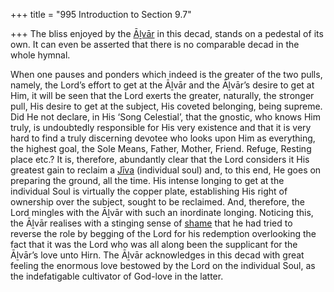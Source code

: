 +++
title = "995 Introduction to Section 9.7"

+++
The bliss enjoyed by the [Āḻvār](/definition/aḻvar#vaishnavism "show Āḻvār definitions") in this decad, stands on a pedestal of its own. It can even be asserted that there is no comparable decad in the whole hymnal.

When one pauses and ponders which indeed is the greater of the two pulls, namely, the Lord’s effort to get at the Āḻvār and the Āḻvār’s desire to get at Him, it will be seen that the Lord exerts the greater, naturally, the stronger pull, His desire to get at the subject, His coveted belonging, being supreme. Did He not declare, in His ‘Song Celestial’, that the gnostic, who knows Him truly, is undoubtedly responsible for His very existence and that it is very hard to find a truly discerning devotee who looks upon Him as everything, the highest goal, the Sole Means, Father, Mother, Friend. Refuge, Resting place etc.? It is, therefore, abundantly clear that the Lord considers it His greatest gain to reclaim a [Jīva](/definition/jiva#vaishnavism "show Jīva definitions") (individual soul) and, to this end, He goes on preparing the ground, all the time. His intense longing to get at the individual Soul is virtually the copper plate, establishing His right of ownership over the subject, sought to be reclaimed. And, therefore, the Lord mingles with the Āḻvār with such an inordinate longing. Noticing this, the Āḻvār realises with a stinging sense of [shame](/definition/shame#history "show shame definitions") that he had tried to reverse the role by begging of the Lord for his redemption overlooking the fact that it was the Lord who was all along been the supplicant for the Āḻvār’s love unto Hirn. The Āḻvār acknowledges in this decad with great feeling the enormous love bestowed by the Lord on the individual Soul, as the indefatigable cultivator of God-love in the latter.


